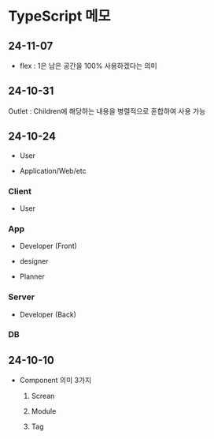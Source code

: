 # TypeScript 메모

## 24-11-07

- flex : 1은 남은 공간을 100% 사용하겠다는 의미

## 24-10-31

Outlet : Children에 해당하는 내용을 병렬적으로 혼합하여 사용 가능

## 24-10-24

- User

- Application/Web/etc

### Client

- User

### App

- Developer (Front)

- designer

- Planner

### Server

- Developer (Back)

### DB

## 24-10-10

- Component 의미 3가지

  1. Screan

  2. Module

  3. Tag

